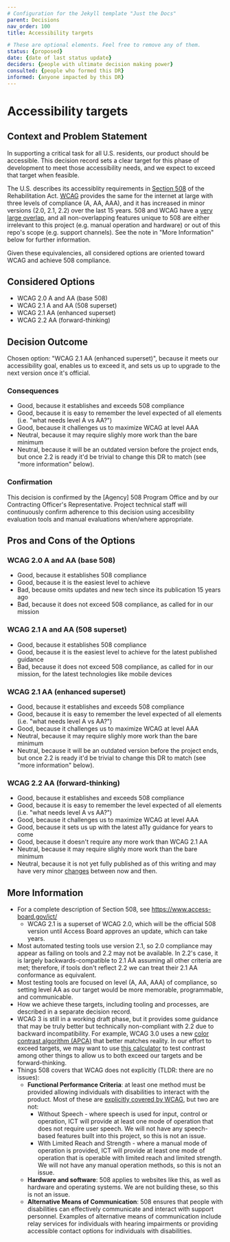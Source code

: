 ```yaml
---
# Configuration for the Jekyll template "Just the Docs"
parent: Decisions
nav_order: 100
title: Accessibility targets

# These are optional elements. Feel free to remove any of them.
status: {proposed}
date: {date of last status update}
deciders: {people with ultimate decision making power}
consulted: {people who formed this DR}
informed: {anyone impacted by this DR}
---
```

<!-- we need to disable MD025, because we use the different heading "ADR Template" in the homepage (see above) than it is foreseen in the template -->
<!-- markdownlint-disable-next-line MD025 -->
# Accessibility targets

## Context and Problem Statement

In supporting a critical task for all U.S. residents, our product should be accessible. This decision record sets a clear target for this phase of development to meet those accessibility needs, and we expect to exceed that target when feasible.

The U.S. describes its accessiblity requirements in [Section 508](https://www.section508.gov/) of the Rehabilitation Act. [WCAG](https://www.w3.org/WAI/standards-guidelines/wcag/) provides the same for the internet at large with three levels of compliance (A, AA, AAA), and it has increased in minor versions (2.0, 2.1, 2.2) over the last 15 years. 508 and WCAG have a [very large overlap](https://www.access-board.gov/ict/#E207.2), and all non-overlapping features unique to 508 are either irrelevant to this project (e.g. manual operation and hardware) or out of this repo's scope (e.g. support channels). See the note in "More Information" below for further information.

Given these equivalencies, all considered options are oriented toward WCAG and achieve 508 compliance.

## Considered Options

* WCAG 2.0 A and AA (base 508)
* WCAG 2.1 A and AA (508 superset)
* WCAG 2.1 AA (enhanced superset)
* WCAG 2.2 AA (forward-thinking)

## Decision Outcome

Chosen option: "WCAG 2.1 AA (enhanced superset)", because it meets our accessibility goal, enables us to exceed it, and sets us up to upgrade to the next version once it's official.

### Consequences

* Good, because it establishes and exceeds 508 compliance
* Good, because it is easy to remember the level expected of all elements (i.e. "what needs level A vs AA?")
* Good, because it challenges us to maximize WCAG at level AAA
* Neutral, because it may require slighly more work than the bare minimum
* Neutral, because it will be an outdated version before the project ends, but once 2.2 is ready it'd be trivial to change this DR to match (see "more information" below).

### Confirmation

This decision is confirmed by the [Agency] 508 Program Office and by our Contracting Officer's Representative. Project technical staff will continuously confirm adherence to this decision using accesibility evaluation tools and manual evaluations when/where appropriate.

## Pros and Cons of the Options

### WCAG 2.0 A and AA (base 508)

* Good, because it establishes 508 compliance
* Good, because it is the easiest level to achieve
* Bad, because omits updates and new tech since its publication 15 years ago
* Bad, because it does not exceed 508 compliance, as called for in our mission

### WCAG 2.1 A and AA (508 superset)

* Good, because it establishes 508 compliance
* Good, because it is the easiest level to achieve for the latest published guidance
* Bad, because it does not exceed 508 compliance, as called for in our mission, for the latest technologies like mobile devices

### WCAG 2.1 AA (enhanced superset)

* Good, because it establishes and exceeds 508 compliance
* Good, because it is easy to remember the level expected of all elements (i.e. "what needs level A vs AA?")
* Good, because it challenges us to maximize WCAG at level AAA
* Neutral, because it may require slighly more work than the bare minimum
* Neutral, because it will be an outdated version before the project ends, but once 2.2 is ready it'd be trivial to change this DR to match (see "more information" below).

### WCAG 2.2 AA (forward-thinking)

* Good, because it establishes and exceeds 508 compliance
* Good, because it is easy to remember the level expected of all elements (i.e. "what needs level A vs AA?")
* Good, because it challenges us to maximize WCAG at level AAA
* Good, because it sets us up with the latest a11y guidance for years to come
* Good, because it doesn't require any more work than WCAG 2.1 AA
* Neutral, because it may require slighly more work than the bare minimum
* Neutral, because it is not yet fully published as of this writing and may have very minor [changes](https://www.w3.org/WAI/standards-guidelines/wcag/new-in-22/#changes-to-the-22-draft) between now and then.

## More Information

* For a complete description of Section 508, see https://www.access-board.gov/ict/
  * WCAG 2.1 is a superset of WCAG 2.0, which will be the official 508 version until Access Board approves an update, which can take years.
* Most automated testing tools use version 2.1, so 2.0 compliance may appear as failing on tools and 2.2 may not be available. In 2.2's case, it is largely backwards-compatible to 2.1 AA assuming all other criteria are met; therefore, if tools don't reflect 2.2 we can treat their 2.1 AA conformance as equivalent.
* Most testing tools are focused on level (A, AA, AAA) of compliance, so setting level AA as our target would be more memorable, programmable, and communicable.
* How we achieve these targets, including tooling and processes, are described in a separate decision record.
* WCAG 3 is still in a working draft phase, but it provides some guidance that may be truly better but technically non-compliant with 2.2 due to backward incompatibility. For example, WCAG 3.0 uses a new [color contrast algorithm (APCA)](https://github.com/Myndex/SAPC-APCA/blob/master/documentation/WhyAPCA.md#why-the-new-contrast-method-apca/) that better matches reality. In our effort to exceed targets, we may want to use [this calculator](http://www.myndex.com/APCA/) to test contrast among other things to allow us to both exceed our targets and be forward-thinking.
* Things 508 covers that WCAG does not explicitly (TLDR: there are no issues):
  * **Functional Performance Criteria**: at least one method must be provided allowing individuals with disabilities to interact with the product. Most of these are [explicitly covered by WCAG](https://www.section508.gov/content/mapping-wcag-to-fpc/), but two are not:
    * Without Speech - where speech is used for input, control or operation, ICT will provide at least one mode of operation that does not require user speech. We will not have any speech-based features built into this project, so this is not an issue.
    * With Limited Reach and Strength - where a manual mode of operation is provided, ICT will provide at least one mode of operation that is operable with limited reach and limited strength. We will not have any manual operation methods, so this is not an issue.
  * **Hardware and software**: 508 applies to websites like this, as well as hardware and operating systems. We are not building these, so this is not an issue.
  * **Alternative Means of Communication**: 508 ensures that people with disabilities can effectively communicate and interact with support personnel. Examples of alternative means of communication include relay services for individuals with hearing impairments or providing accessible contact options for individuals with disabilities.
